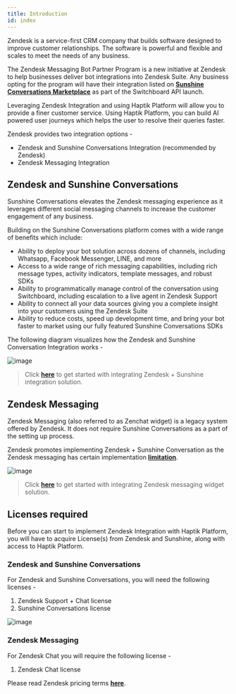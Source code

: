 ```yaml
---
title: Introduction
id: index
---
```


Zendesk is a service-first CRM company that builds software designed to improve customer relationships. The software is powerful and flexible and scales to meet the needs of any business.

The Zendesk Messaging Bot Partner Program is a new initiative at Zendesk to help businesses deliver bot integrations into Zendesk Suite. Any business opting for the program will have their integration listed on [**Sunshine Conversations Marketplace**](https://app.smooch.io/integrations/) as part of the Switchboard API launch.

Leveraging Zendesk Integration and using Haptik Platform will allow you to provide a finer customer service. Using Haptik Platform, you can build AI powered user journeys which helps the user to resolve their queries faster. 

Zendesk provides two integration options - 
* Zendesk and Sunshine Conversations Integration (recommended by Zendesk)
* Zendesk Messaging Integration

## Zendesk and Sunshine Conversations

Sunshine Conversations elevates the Zendesk messaging experience as it leverages different social messaging channels to increase the customer engagement of any business.

Building on the Sunshine Conversations platform comes with a wide range of benefits which include:
- Ability to deploy your bot solution across dozens of channels, including Whatsapp, Facebook Messenger, LINE, and more
- Access to a wide range of rich messaging capabilities, including rich message types, activity indicators, template messages, and robust SDKs
- Ability to programmatically manage control of the conversation using Switchboard, including escalation to a live agent in Zendesk Support
- Ability to connect all your data sources giving you a complete insight into your customers using the Zendesk Suite
- Ability to reduce costs, speed up development time, and bring your bot faster to market using our fully featured Sunshine Conversations SDKs

The following diagram visualizes how the Zendesk and Sunshine Conversation Integration works - 

![image](https://user-images.githubusercontent.com/75118325/119143694-89207100-ba65-11eb-8803-3d710713e1fe.png)

> Click [**here**](https://docs.haptik.ai/zendesk/sunshine) to get started with integrating Zendesk + Sunshine integration solution.

## Zendesk Messaging

Zendesk Messaging (also referred to as Zenchat widget) is a legacy system offered by Zendesk. It does not require Sunshine Conversations as a part of the setting up process.

Zendesk promotes implementing Zendesk + Sunshine Conversation as the Zendesk messaging has certain implementation [**limitation**](https://support.zendesk.com/hc/en-us/articles/1500000106442).

![image](https://user-images.githubusercontent.com/75118325/119143742-98072380-ba65-11eb-8601-8345161c6fa7.png)

> Click [**here**](https://docs.haptik.ai/zendesk/zenchat) to get started with integrating Zendesk messaging widget solution.

## Licenses required

Before you can start to implement Zendesk Integration with Haptik Platform, you will have to acquire License(s) from Zendesk and Sunshine, along with access to Haptik Platform.

### **Zendesk and Sunshine Conversations**

For Zendesk and Sunshine Conversations, you will need the following licenses - 

1. Zendesk Support + Chat license
2. Sunshine Conversations license

![image](https://user-images.githubusercontent.com/75118325/119143529-537b8800-ba65-11eb-962a-2519d14277f5.png)

### Zendesk Messaging

For Zendesk Chat you will require the following license - 

1. Zendesk Chat license

Please read Zendesk pricing terms [**here**](https://www.zendesk.com/pricing/support/).

